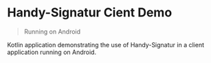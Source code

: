 # Handy-Signatur Cient Demo 

> Running on Android

Kotlin application demonstrating the use of Handy-Signatur in a client application running on Android.

